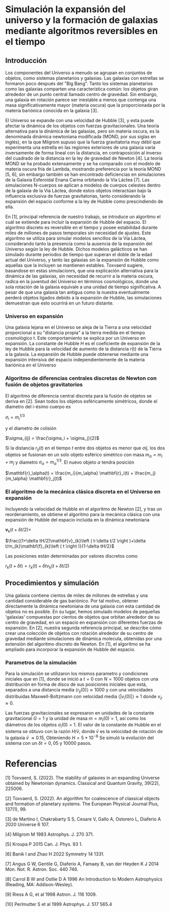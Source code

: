 # Simulación la expansión del universo y la formación de galaxias mediante algoritmos reversibles en el tiempo

## Introducción 
  Los componentes del Universo a menudo se agrupan en conjuntos de objetos, como sistemas planetarios y galaxias. Las galaxias con estrellas se formaron poco después del "Big Bang". Tanto los sistemas planetarios como las galaxias comparten una característica común: los objetos giran alrededor de un punto central llamado centro de gravedad. Sin embargo, una galaxia en rotación parece ser inestable a menos que contenga una masa significativamente mayor (materia oscura) que la proporcionada por la materia bariónica conocida en la galaxia [3].

El Universo se expande con una velocidad de Hubble [3], y esta puede afectar la dinámica de los objetos con fuerzas gravitacionales.
Una teoría alternativa para la dinámica de las galaxias, pero sin materia oscura, es la denominada dinámica newtoniana modificada (MOND, por sus siglas en inglés), en la que Milgrom supuso que la fuerza gravitatoria muy débil que experimenta una estrella en las regiones exteriores de una galaxia varía inversamente de forma lineal con la distancia, en contraposición al inverso del cuadrado de la distancia en la ley de gravedad de Newton [4]. La teoría MOND se ha probado extensamente y se ha comparado con el modelo de materia oscura fría de Lambda, mostrando preferencia por la teoría MOND [5, 6], sin embargo también se han encontrado deficiencias en simulaciones de la Galaxia Esferoidal Enana Carina orbitando la Vía Láctea [7]. Las simulaciones N-cuerpos se aplican a modelos de cuerpos celestes dentro de la galaxia de la Vía Láctea, donde estos objetos interactúan bajo la influencia exclusiva de fuerzas gravitatorias, tanto considerando la expansión del espacio conforme a la ley de Hubble como prescindiendo de ella.

En [1], principal referencia de nuestro trabajo, se introduce un algoritmo el cuál se extiende para incluir la expansión de Hubble del espacio. El algoritmo discreto es reversible en el tiempo y posee estabilidad durante miles de millones de pasos temporales sin necesidad de ajustes. Este algoritmo se utiliza para simular modelos sencillos de la Vía Láctea, considerando tanto la presencia como la ausencia de la expansión del Universo según la ley de Hubble. Dichos modelos galácticos se han simulado durante periodos de tiempo que superan el doble de la edad actual del Universo, y tanto las galaxias sin la expansión de Hubble como aquellas que la incluyen se mantienen estables. Toxvaerd sugiere, basandose en estas simulacionrs, que una explicación alternativa para la dinámica de las galaxias, sin necesidad de recurrir a la materia oscura, radica en la juventud del Universo en términos cosmológicos, donde una sola rotación de la galaxia equivale a una unidad de tiempo significativa. A pesar de que una galaxia tan antigua como la nuestra eventualmente perderá objetos ligados debido a la expansión de Hubble, las simulaciones demuestran que esto ocurrirá en un futuro distante.

### Universo en expansión
Una galaxia lejana en el Universo se aleja de la Tierra a una velocidad proporcional a su "distancia propia" a la tierra medida en el tiempo cosmológico t. Este comportamiento se explica por un Universo en expansión. La constante de Hubble $H$ es el coeficiente de expansión de la ley de Hubble para la velocidad de aumento de la distancia r(t) de la Tierra a la galaxia. La expansión de Hubble puede obtenerse mediante una expansión intensiva del espacio independientemente de la materia bariónica en el Universo 

### Algoritmo de diferencias centrales discretas de Newton con fusión de objetos gravitatorios
El algoritmo de diferencia central discreta para la fusión de objetos se deriva en [2]. Sean todos los objetos esféricamente simétricos, donde el diametro del i-ésimo cuerpo es

$\sigma_i = m_i^{1/3}$

y el diametro de colisión

$\sigma_{ij} = \frac{\sigma_i + \sigma_j}{2}$


Si la distancia $r_{ij}(t)$ en el tiempo $t$ entre dos objetos es menor que $\sigma{ij}$, los dos objetos se fusionan en un solo objeto esférico simétrico con masa $m_{\alpha} = m_i + m_j$ y diametro $\sigma_\alpha = m_\alpha^{1/3}$. El nuevo objeto $\alpha$ tendra posición

$\mathbf{r}_\alpha(t) = \frac{m_i}{m_\alpha} \mathbf{r}_i(t) + \frac{m_j}{m_\alpha} \mathbf{r}_j(t)$

### El algoritmo de la mecánica clásica discreta en el Universo en expansión

Incluyendo la velocidad de Hubble en el algoritmo de Newton [2], y tras un reordenamiento, se obtiene el algoritmo para la mecánica clásica con una expansión de Hubble del espacio incluida en la dinámica newtoniana

$\mathbf{v}_{k}\left ( t+\delta t/2 \right )=$

$\frac{(1+\delta tH/2)\mathbf{v}_{k}\left ( t-\delta t/2 \right )+\delta t/m_{k}\mathbf{f}_{k}\left ( t \right )}{1-\delta tH/2}$

Las posiciones están determinadas por valores discretos como

$r_k(t + \delta t) = r_k(t) + \delta tv_k(t + \delta t/2)$

## Procedimientos y simulación
Una galaxia contiene cientos de miles de millones de estrellas y una cantidad considerable de gas bariónico. Por tal motivo, obtener directamente la dinámica newtoniana de una galaxia con esta cantidad de objetos no es posible. En su lugar, hemos simulado modelos de pequeñas 'galaxias' compuestas por cientos de objetos que orbitan alrededor de su centro de gravedad, en un espacio en expansión con diferentes fuerzas de expansión. En [2], nuestra segunda referencía principal, se describe cómo crear una colección de objetos con rotación alrededor de su centro de gravedad mediante simulaciones de dinámica molecula, obtenidas por una extensión del algoritmo discreto de Newton. En [1], el algoritmo se ha ampliado para incorporar la expansión de Hubble del espacio.

### Parametros de la simulación
Para la simulación se utilizaron los mismos parametro y condiciones iniciales que en [1], donde se inició a $t = 0$ con $N = 1000$ objetos con una distribución en forma de disco de sus posiciones iniciales que está, separados a una distancia media $\langle r_{ij}(0)\rangle \approx 1000$ y con una velocidades distribuidas Maxwell-Boltzmann con velocidad media $\langle |v_i(0)|\rangle \approx 1$ donde $v_z \approx 0$.

Las fuerzas gravitacionales se expresaron en unidades de la constante gravitacional $G = 1$ y la unidad de masa $m = m_i(0) = 1$, así como los diámetros de los objetos $\sigma_i(0) = 1$. El valor de la constante de Hubble en el sistema se obtuvo con la razón $H/\bar v$, donde $\bar v$ es la velocidad de rotación de la galaxia $\bar v$ $\approx 0.15$, Obteniendo $H = 5*10^{-8}$ Se simuló la evolución del sistema con un $\delta t = 0,05$ y $10000$ pasos.

# Referencias
[1] Toxvaerd, S. (2022). The stability of galaxies in an expanding Universe obtained by Newtonian dynamics. Classical
and Quantum Gravity, 39(22), 225006.

[2] Toxvaerd, S. (2022). An algorithm for coalescence of classical objects and formation of planetary systems. The European
Physical Journal Plus, 137(1), 99.

[3] de Martino I, Chakrabarty S S, Cesare V, Gallo A, Ostorero L, Diaferio A 2020 Universe 6 107.

[4] Milgrom M 1983 Astrophys. J. 270 371.

[5] Kroupa P 2015 Can. J. Phys. 93 1.

[6] Banik I and Zhao H 2022 Symmetry 14 1331.

[7] Angus G W, Gentile G, Diaferio A, Famaey B, van der Heyden K J 2014 Mon. Not. R. Astron. Soc. 440 746.

[8] Carrol B W and Ostlie D A 1996 An Introduction to Modern Astrophysics (Reading, MA: Addison-Wesley).

[9] Riess A G, et al 1998 Astron. J. 116 1009.

[10] Perlmutter S et al 1999 Astrophys. J. 517 565.4

